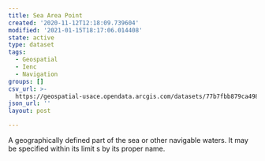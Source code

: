```yaml
---
title: Sea Area Point
created: '2020-11-12T12:18:09.739604'
modified: '2021-01-15T18:17:06.014408'
state: active
type: dataset
tags:
  - Geospatial
  - Ienc
  - Navigation
groups: []
csv_url: >-
  https://geospatial-usace.opendata.arcgis.com/datasets/77b7fbb879ca4983aabfc246cbe95672_0.csv?outSR=%7B%22latestWkid%22%3A4326%2C%22wkid%22%3A4326%7D
json_url: ''
layout: post

---
```

A geographically defined part of the sea or other navigable waters. It may be specified within its limit s by its proper name.
